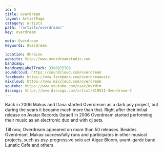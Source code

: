 ```yaml
---
id: 5
title: Overdream
layout: ArtistPage
category: artists
path: '/artists/overdream/'
key: overdream

meta: Overdream
keywords: Overdream

location: Ukraine
website: http://www.overdreamstudio.com
bandcamp: 
bandcampLabelTrack: 3390975789
soundcloud: https://soundcloud.com/overdream
facebook: https://www.facebook.com/overdreamusic
mixcloud: https://www.mixcloud.com/overdream
youtube: https://www.youtube.com/user/ovrdrm
discogs: https://www.discogs.com/artist/619531-Overdream-2
---
```


Back in 2006 Makus and Dana started Overdream as a dark psy project, but during the years it became much more than that. Right after their initial release on Avatar Records (Israel) in 2006 Overdream started performing their music as an electronic duo and with dj sets. 

Till now, Overdream appeared on more than 50 releases. Besides Overdream, Makus successfully runs and participates in other musical projects, such as psy-progressive solo act Algae Bloom, avant-garde band Lunatic Cafe and others.
